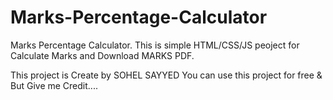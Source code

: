 # Marks-Percentage-Calculator
Marks Percentage Calculator. This is simple HTML/CSS/JS peoject for Calculate Marks and Download MARKS PDF.

This project is Create by SOHEL SAYYED 
You can use this project for free & But Give me Credit....
